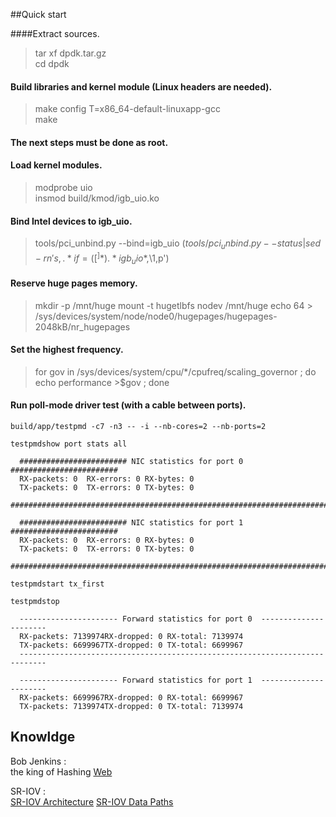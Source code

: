 ##Quick start

####Extract sources.  
> tar xf dpdk.tar.gz    
> cd dpdk    
 
#### Build libraries and kernel module (Linux headers are needed).    
> make config T=x86_64-default-linuxapp-gcc    
> make    

#### The next steps must be done as root.
#### Load kernel modules.
> modprobe uio    
> insmod build/kmod/igb_uio.ko    

#### Bind Intel devices to igb_uio.
> tools/pci_unbind.py --bind=igb_uio $(tools/pci_unbind.py --status | sed -rn 's,.* if=([^ ]*).*igb_uio *$,\1,p')        

#### Reserve huge pages memory.    
> mkdir -p /mnt/huge
> mount -t hugetlbfs nodev /mnt/huge
> echo 64 > /sys/devices/system/node/node0/hugepages/hugepages-2048kB/nr_hugepages    

####  Set the highest frequency.
> for gov in /sys/devices/system/cpu/*/cpufreq/scaling_governor ; do echo performance >$gov ; done    

#### Run poll-mode driver test (with a cable between ports).
    build/app/testpmd -c7 -n3 -- -i --nb-cores=2 --nb-ports=2
    
    testpmdshow port stats all
    
      ######################## NIC statistics for port 0  ########################
      RX-packets: 0  RX-errors: 0 RX-bytes: 0
      TX-packets: 0  TX-errors: 0 TX-bytes: 0
      ############################################################################
    
      ######################## NIC statistics for port 1  ########################
      RX-packets: 0  RX-errors: 0 RX-bytes: 0
      TX-packets: 0  TX-errors: 0 TX-bytes: 0
      ############################################################################
    
    testpmdstart tx_first
    
    testpmdstop
    
      ---------------------- Forward statistics for port 0  ----------------------
      RX-packets: 7139974RX-dropped: 0 RX-total: 7139974
      TX-packets: 6699967TX-dropped: 0 TX-total: 6699967
      ----------------------------------------------------------------------------
    
      ---------------------- Forward statistics for port 1  ----------------------
      RX-packets: 6699967RX-dropped: 0 RX-total: 6699967
      TX-packets: 7139974TX-dropped: 0 TX-total: 7139974
  
## Knowldge 

 Bob Jenkins  :     
   the king of Hashing [Web](http://burtleburtle.net/bob/hash/index.html)    
 
 SR-IOV :     
 [SR-IOV Architecture](http://msdn.microsoft.com/en-us/library/windows/hardware/hh440238(v=vs.85).aspx)       
 [SR-IOV Data Paths](http://msdn.microsoft.com/en-us/library/windows/hardware/hh440150(v=vs.85).aspx)    
